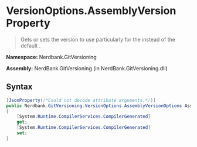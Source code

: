 # VersionOptions.AssemblyVersion Property
> Gets or sets the version to use particularly for the 
            instead of the default .

**Namespace:** Nerdbank.GitVersioning

**Assembly:** NerdBank.GitVersioning (in NerdBank.GitVersioning.dll)
## Syntax
~~~~csharp
[JsonProperty(/*Could not decode attribute arguments.*/)]
public Nerdbank.GitVersioning.VersionOptions.AssemblyVersionOptions AssemblyVersion
{
	[System.Runtime.CompilerServices.CompilerGenerated]
	get;
	[System.Runtime.CompilerServices.CompilerGenerated]
	set;
}
~~~~
